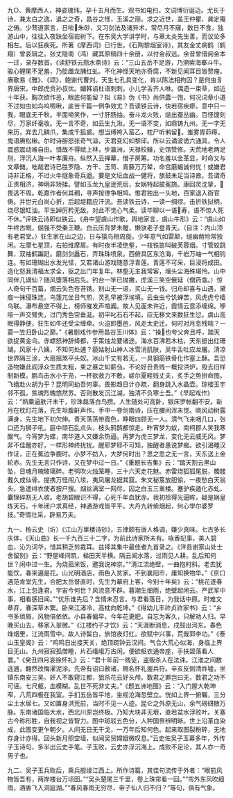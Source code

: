 <!-- { "loadSidebar": true } -->
九○、黄摩西人，神姿瑰玮，孕十五月而生。观书如电扫，文词博衍诞迈。尤长于诗，兼太白之逸，退之之奇，昌谷之怪，玉溪之丽。求之近世，盖王仲瞿、龚定庵之俦。少骛道家言，日啖朱砂，又习剑法及诸异术，常尽月不寐，数日不食，独游山中，往往入夜趺坐宿岩树下。在东吴大学讲学时，与章太炎先生善，而议论多相左。后以狂疾死。所著《摩西词》已行世。《石陶黎烟室诗》，其友金丈病鹤（鹤翔）曾哀辑之。张丈隐南（鸿）藏其原稿四十余册，以付金叔远。余昔曾借阅金本一过，录存数首。《读舒铁云瓶水斋诗》云：“三山五岳不足游，乃溯紫海搴斗牛。骏心鲤尾不足羞，乃脍雌龙脯红虬。不化神怪天地亦奇腐，不新见闻耳目皆赘瘤。赓歌易《雅》、《颂》，鲍谢代曹刘。天生七孔具变化，肯以陈法相拘囚？是何虫豸界唐宋，中郎虎贲孙叔优。媚韩谄杜语刺刺，小儿学舌齐人咻。偶遗一束草，如近十年获。胸次欲作恶，眼底何能留？拟《易》伪《书》尚供蠹一饱，何况词章小道不过如虫如鸟呜啁啾，底苦千篇一例争效尤？吾读铁云诗，快若宿疾瘳。意中只一我，眼底无千秋。半面啼笑作，一寸肝肠抽。奋斗龙火败，缒出蚕丛幽。百怪馊刻尽，万家纤毫收。无一言不奇，如云生九湫。无一语不变，如鼎铸九州。无一字无来历，弃去几鳞爪，集成千狐裘。想当缚袴入蛮乙，枕尸听鸺留。蚩雾胃茆瘴，鬼语赓松楸。尔时诗胆怒张奇气溢，天君变幻如黎邱。所以云谲波诡六通具，令人震惑震动难自由。惜哉不得赋上林，步瀛洲，天禄校雠，史馆赞修。天荒地老两足刖，浮沉人海一叶孝廉舟。纵然入云禅幕，借子房筹。功名羞以金革显，时命又与文章雠。咄哉君诗已胜罗隐、方干、玉笥、青藤万万辇，命宫磨蝎诚何忧！或嫌君诗非正格，不过火牛燧象奇兵遒。要是文坛血战一健将，旗鼓未足当诗酋。吾谓奇正贵相济，神明非矫揉。譬如玉龙九皇逊荒后，女娲特起披冕旒。康回灵沈挚，畏逃不周。乾嘉作者何其稠，寻声按律争相鸠。惟君独出一头地，百家退入衙官俦。并世元白尚心折，后起堤籍应汗流。吾读铁云诗，一读一绸缪。击折铁挝柄，烧尽银缸油。平生踔厉矜无敌，对此不觉心气柔。读毕聊以一语寿，语不惊人死不休。”评铁云诗即似铁云。《舟中望虞山作歌，舆地家言，虞山牛形》云：“虞山如牛终古眠，倔强不受秦王鞭。白云压背梦未醒，懒驮老子登青天。（自注：内山顶有老君堂。）狂生家在山之边，日与猿鸟相周旋。少年意气如雷颠，缒幽凿险常独闲。左摩七星顶，右拍维摩肩。有时夜半凌绝壑，一枝铁笛叫破芙蓉烟。寸管蛟跳舞，双袖鹤蹁跹。磨剑剑矗石，弄珠珠喷泉。西俯具区东沧海，千岩万岫一气相钩连。有如珊瑚出水发光怪，又若诸山游戏随意浮青莲。青莲不可采，巨浸将成田。造化怒我清福太求全，驱之出门年复年。林壑无主我常客，埋头尘海殊堪怜。山中同伴几谪仙？随风堕落相后先。钓台一竿已抛撇，虎溪三笑空俄延（僧药龛。）惊人奇句千百篇，烟云失色苍苔镌。别山无一语，买山无一钱。归舟却喜与山遇，黛痕一抹侵珠涟。乌篷兀坐日气煎，灵孔早被浮埃填。云虫虫兮饥蝉苦，风虎虎兮樯乌联。瀑布悬空不得上，榜师催发声喧阗。故人见面未许近，霞情云意添缠绵。咿哑一声交臂失，过门秀色空垂涎。初平叱石石不起，应无移文来数狂生愆。虞山高眠得静便，狂生如牛还受尘缠牵。火迫即墨邑，风走太史迁。何时对月息残喘？一蓑一笠归卧山之巅。”《暑剧戏作参用昌谷玉川体》云：“操也夸父奔且呼，踏天欲捉黄金乌。赤螵怒神辞绛都，手策烛龙要诸途。海水百沸若木枯，天东挺出红珊瑚。风家十八姨，不知何处逋？藐姑射山神人冰雪消肌肤，吴牛舌吐应龙屠。清凉世界隔三涂，大扇摇煞平头奴。冰山千丈有若无，一具钢筋铁骨化作塞上酥。吾恐造物嫌此阎浮众生质太粗，束之暴之如薪刍。不论好丑贵贱一概投洪炉，毁去旧样制新模。鹏鸟击水小于凫，一杯欲救力不敷。嵯尔夏畦贱丈夫，炙手之势拚命图。飞蛾赴火胡为乎？昆明同劫吾何辜。畏影趋日计亦疏，翻身跳入水晶壶。琼楼玉宇邻不孤，焦魂烈魄悠然苏。否则散发沉江湖，独清不负寒士吾。”《早起戏作》云：“熟粟逼肤汗未干，珍珠磊落白鸟攒。人生随处可高卧，银床罗帐翻不安。新月在枕灯花落，先生坦腹鼾声作。手中一卷剑南诗，压在腰间浑未觉。晓风动树露满身，先生地下初欠伸。青天荡荡带霞色，睁眼四顾无一人。清气飞来咽几口，张口还为狮子吼。庭中顽石乱点头，枝头鸦鹊都惊走。昨宵梦为蚁，南柯郡人笑我寒酸气。今宵梦为蝶，南华道人又嫌余热逼。再梦为虎三梦龙，变化无云威无风。梦非不佳醒亦好，一样形神终扰扰。醒耶梦耶不可知，独醒者愚说梦痴。欲引渴睡汉作证，正在蕉边争鹿时。小梦不妨入，大梦何时出？思之思之无一言，天东送上金轮赤。先生无言只作诗，又在梦中过一日。”《重题长吉集》云：“踏天割云黑山坠，日魂月魄玻璃碎。老鸮吹火烛笼睡，三十六天走花魅。赤雷烧狐狐尾脱，髑髅戴久成仙骨。提携万怪闯八垓，夷凤屠龙据其窟。朱文秘笈放胆偷，一夜愁白天翁头，急遣绯衣使者按户搜。烟丝满室一网尽，囚之白玉三重楼。蹇驴疾遁化赤虬，囊锦碎割无人收。老胡碧眼识不得，心死千年血犹赤。我初拾得光逼眸，疑是娲皇炼天石。十年闭户求真经，神通游戏皆平平。大丹九转紫烟起，何心学尔婆罗技。”奇情壮采，辟易万夫。


九一、杨云史（圻）《江山万里楼诗钞》，五律颇有唐人格调，嫌少真味。七古多长庆体，《天山曲》长一千九百三十二字，为前此诗家所未有。咏香妃事，美人碧血，沁为词华，惜其稍乏剪裁耳。兹择其集中最佳者九首录之。《洋县谢家山处士舍留别》云：“野屋峰间筑，梯田天半横。隔云闻水落，过雨见人耕。乱后知何世？闲中过一生。为烧菰米饭，邀我说神京。”“清江流绝壁，一曲抱村斜。老去犹能饮，春来遍是花。山光明酒店，雨色入贫家。不到襄阳市，庸知换物华。”《京口遇范肯堂先生，合肥太岳督直时，先生为幕府上客，今别十年矣》云：“桃花逐春水，江上忽逢君。宇宙今何世？风流意不群。暮潮生细雨，绝壁起闲云。严武军中事，相看感旧闻。”“忧乐谁先后？含情未忍言。与君看落日，为我话中原。时难文章弃，春深草木繁。卧来江渚冷，高枕向乾坤。”《得幼儿丰祚贞祚家书》云：“乡书多琐屑，风物倍依依。小县春偏早，今年花更肥。自忘为客久，只解劝人归。早晚买山去，移家入翠微。”《江楼约子才饮》云：“天涯断消息，戌鼓出河东。春色烽烟里，江流雨雪中。故人诗鬓白，旅馆夜灯红。欲赋中兴事，荒哉郭李功。”《泰山玉皇阁》云：“鸡鸣日出接天关，绝顶疏钟云汉间。气合大荒心似海，身临上界目无山。九州寂寂孤僧睡，片石峨峨万古闲。便欲枢衣通帝座，手扶碧落看人寰。”《癸丑四月哀徐怀礼》云：“君十年前一贱徒，盗贩杀人在法诛。江淮之间数逃逋，翻然改悔濯泥涂。先帝有诏曰赦诸，赐名怀礼握兵符。辛亥反侧清祚墟，坐镇东南安三吴。奸人不敢窥江都，狙杀花云好头颅。数君之罪岂曰无，数君之功不可诬。七尺躯，血模糊。乱世不死非丈夫。”《题五洲地图》云：“入门屋大乾坤窄，八荒四极在我室。手扪五岳皆平地，坐视沧海忽壁立。恍如上界一俯瞩，三分尘土水居七。又如置身洪荒前，当时不见一人迹。昆仑之外原无山，余气磅礴散万脉。东南诸国临大水，西北川原岂终极。乃知大块非无垠，直若盆水浮败叶。关塞古今称形胜，自我视之皆智力。图中斑驳五色分，人种国界辨明晰。世上沿革血染成，此图变更乍朝夕。人间无日无干戈，一万年后知何色。起来取图裂粉碎，无地存身计亦得。回头新月照空墙，似闻吴贸嫦娥微叹息。”云史佐吴子玉幕多年，外传子玉诗句，多半出云史手笔。子玉败，云史亦浮沉海上。成败不足论，其人亦一奇男子也。

九二、吴子玉兵败后，乘兵舰缘江西上。所作诗篇，其佳句流传于外者：“眼前风物皆吾有，两岸楼台万顷田。”“吴头楚尾三千里，卷上珠帘看一回。”“帘外东风吹细雨，酒香飞入洞庭湖。”“春风春雨无穷尽，帝子仙人归不归？”等句，俱有气象。

